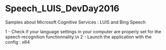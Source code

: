 # Speech_LUIS_DevDay2016
Samples about Microsoft Cognitive Services : LUIS and Bing Speech

1 - Check if your language settings in your computer are properly set for the speech recognition functionnality.\n
2 - Launch the application with the config : x64
